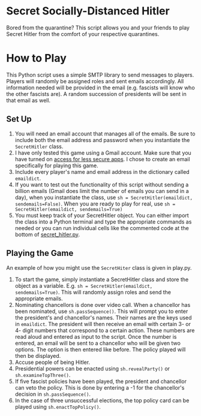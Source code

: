 # Secret Socially-Distanced Hitler

Bored from the quarantine? This script allows you and your friends to play Secret Hitler from the comfort of your respective quarantines.

# How to Play

This Python script uses a simple SMTP library to send messages to players. Players will randomly be assigned roles and sent emails accordingly. All information needed will be provided in the email (e.g. fascists will know who the other fascists are). A random succession of presidents will be sent in that email as well.

## Set Up

1. You will need an email account that manages all of the emails. Be sure to include both the email address and password when you instantiate the ``SecretHitler`` class.
2. I have only tested this game using a Gmail account. Make sure that you have turned on [access for less secure apps](https://support.google.com/accounts/answer/6010255?hl=en). I chose to create an email specifically for playing this game.
3. Include every player's name and email address in the dictionary called ``emaildict``.
4. If you want to test out the functionality of this script without sending a billion emails (Gmail does limit the number of emails you can send in a day), when you instantiate the class, use ``sh = SecretHitler(emaildict, sendemails=False)``. When you are ready to play for real, use ``sh = SecretHitler(emaildict, sendemails=True)``
5. You must keep track of your SecretHitler object. You can either import the class into a Python terminal and type the appropriate commands as needed or you can run individual cells like the commented code at the bottom of [secret_hitler.py](secret_hitler.py).

## Playing the Game

An example of how you might use the ``SecretHiter`` class is given in play.py.

1. To start the game, simply instantiate a SecretHitler class and store the object as a variable. E.g. ``sh = SecretHitler(emaildict, sendemails=True)``. This will randomly assign roles and send the appropriate emails.
2. Nominating chancellors is done over video call. When a chancellor has been nominated, use ``sh.passSequence()``. This will prompt you to enter the president's and chancellor's names. Their names are the keys used in ``emaildict``. The president will then receive an email with certain 3- or 4- digit numbers that correspond to a certain action. These numbers are read aloud and entered as input to the script. Once the number is entered, an email will be sent to a chancellor who will be given two options. The option is then entered like before. The policy played will then be displayed.
3. Accuse people of being Hitler.
4. Presidential powers can be enacted using ``sh.revealParty()`` or ``sh.examineTopThree()``.
5. If five fascist policies have been played, the president and chancellor can veto the policy. This is done by entering a -1 for the chancellor's decision in ``sh.passSequence()``.
6. In the case of three unsuccessful elections, the top policy card can be played using ``sh.enactTopPolicy()``.
